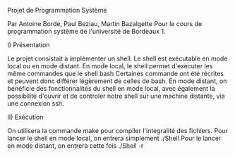 Projet de Programmation Système

  Par Antoine Borde, Paul Beziau, Martin Bazalgette
  Pour le cours de programmation système de l'université de Bordeaux 1.
  
  
I) Présentation

Le projet consistait à implémenter un shell.
Le shell est exécutable en mode local ou en mode distant.
En mode local, le shell permet d'exécuter les même commandes que le shell bash 
Certaines commande ont été récrites et peuvent donc différer légèrement de celles de bash.
En mode distant, on bénéficie des fonctionnalités du shell en mode local, 
avec également la possibilité d'ouvrir et de controler notre shell sur une machine distante, 
via une connexion ssh.

II) Exécution 

On utilisera la commande make pour compiler l'integralité des fichiers.
Pour lancer le shell en mode local, on entrera simplement ./Shell
Pour le lancer en mode distant, on entrera cette fois ./Shell -r
